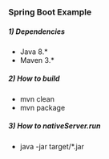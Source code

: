 ### Spring Boot Example

##### 1) Dependencies
* Java 8.*
* Maven 3.*

##### 2) How to build
* mvn clean
* mvn package

##### 3) How to nativeServer.run
* java -jar target/*.jar